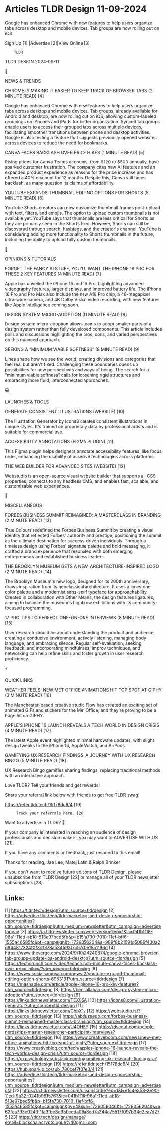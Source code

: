 # Articles TLDR Design 11-09-2024

Google has enhanced Chrome with new features to help users organize
tabs across desktop and mobile devices. Tab groups are now rolling out
on iOS  

 Sign Up [1] |Advertise [2]|View Online [3] 

		TLDR 

TLDR DESIGN 2024-09-11

📱 

NEWS & TRENDS

 CHROME IS MAKING IT EASIER TO KEEP TRACK OF BROWSER TABS (2 MINUTE
READ) [4] 

 Google has enhanced Chrome with new features to help users organize
tabs across desktop and mobile devices. Tab groups, already available
for Android and desktop, are now rolling out on iOS, allowing
custom-labeled groupings on iPhones and iPads for better organization.
Synced tab groups enable users to access their grouped tabs across
multiple devices, facilitating smoother transitions between phone and
desktop activities. Google is also testing a feature that suggests
previously opened websites across devices to reduce the need for
bookmarks. 

 CANVA FACES BACKLASH OVER PRICE HIKES (1 MINUTE READ) [5] 

 Rising prices for Canva Teams accounts, from $120 to $500 annually,
have sparked customer frustration. The company cites new AI features
and an expanded product experience as reasons for the price increase
and has offered a 40% discount for 12 months. Despite this, Canva
still faces backlash, as many question its claims of affordability. 

 YOUTUBE EXPANDS THUMBNAIL EDITING OPTIONS FOR SHORTS (5 MINUTE READ)
[6] 

 YouTube Shorts creators can now customize thumbnail frames
post-upload with text, filters, and emojis. The option to upload
custom thumbnails is not available yet. YouTube says that thumbnails
are less critical for Shorts as they are primarily seen in the Shorts
feed. However, Shorts can still be discovered through search,
hashtags, and the creator's channel. YouTube is considering adding
more functionality to Shorts thumbnails in the future, including the
ability to upload fully custom thumbnails. 

🚀 

OPINIONS & TUTORIALS

 FORGET THE FANCY AI STUFF, YOU'LL WANT THE IPHONE 16 PRO FOR THESE 2
KEY FEATURES (4 MINUTE READ) [7] 

 Apple has unveiled the iPhone 16 and 16 Pro, highlighting advanced
videography features, larger displays, and improved battery life. The
iPhone 16 Pro and Pro Max also include the new A18 Pro chip, a
48-megapixel ultra-wide camera, and 4K Dolby Vision video recording,
with new features like Apple Intelligence coming soon. 

 DESIGN SYSTEM MICRO-ADOPTION (11 MINUTE READ) [8] 

 Design system micro-adoption allows teams to adopt smaller parts of a
design system rather than fully developed components. This article
includes polls and discussions highlighting the pros, cons, and varied
perspectives on this nuanced approach. 

 SEEKING A “MINIMUM VIABLE SOFTNESS” (8 MINUTE READ) [9] 

 Lines shape how we see the world, creating divisions and categories
that feel real but aren't fixed. Challenging these boundaries opens up
possibilities for new perspectives and ways of being. The search for a
“minimum viable softness” calls for loosening rigid structures and
embracing more fluid, interconnected approaches. 

💻 

LAUNCHES & TOOLS

 GENERATE CONSISTENT ILLUSTRATIONS (WEBSITE) [10] 

 The Illustration Generator by Icons8 creates consistent illustrations
in unique styles. It's trained on proprietary data by professional
artists and is suitable for commercial use. 

 ACCESSIBILITY ANNOTATIONS (FIGMA PLUGIN) [11] 

 This Figma plugin helps designers annotate accessibility features,
like focus order, enhancing the usability of assistive technologies
across platforms. 

 THE WEB BUILDER FOR ADVANCED SITES (WEBSITE) [12] 

 Webstudio is an open-source visual website builder that supports all
CSS properties, connects to any headless CMS, and enables fast,
scalable, and customizable web experiences. 

🎁 

MISCELLANEOUS

 FORBES BUSINESS SUMMIT REIMAGINED: A MASTERCLASS IN BRANDING (2
MINUTE READ) [13] 

 True Colours redefined the Forbes Business Summit by creating a
visual identity that reflected Forbes' authority and prestige,
positioning the summit as the ultimate destination for success-driven
individuals. Through a timeless design using Forbes' signature palette
and bold messaging, it crafted a brand experience that resonated with
both emerging entrepreneurs and established business leaders. 

 THE BROOKLYN MUSEUM GETS A NEW, ARCHITECTURE-INSPIRED LOGO (2 MINUTE
READ) [14] 

 The Brooklyn Museum's new logo, designed for its 200th anniversary,
draws inspiration from its neoclassical architecture. It uses a
limestone color palette and a modernist sans-serif typeface for
approachability. Created in collaboration with Other Means, the design
features ligatures, aiming to balance the museum's highbrow
exhibitions with its community-focused programming. 

 17 PRO TIPS TO PERFECT ONE-ON-ONE INTERVIEWS (8 MINUTE READ) [15] 

 User research should be about understanding the product and audience,
creating a conducive environment, actively listening, managing body
language, and embracing silence. Regular self-evaluation, seeking
feedback, and incorporating mindfulness, improv techniques, and
networking can help refine skills and foster growth in user research
proficiency. 

⚡ 

QUICK LINKS

 WEATHER FEELS: NEW MET OFFICE ANIMATIONS HIT TOP SPOT AT GIPHY (3
MINUTE READ) [16] 

 The Manchester-based creative studio Flow has created an exciting set
of animated GIFs and stickers for the Met Office, and they're proving
to be a huge hit on GIPHY. 

 APPLE'S IPHONE 16 LAUNCH REVEALS A TECH WORLD IN DESIGN CRISIS (4
MINUTE READ) [17] 

 The latest Apple event highlighted minimal hardware updates, with
slight design tweaks to the iPhone 16, Apple Watch, and AirPods. 

 GAMIFYING UX RESEARCH FINDINGS: A JOURNEY WITH UX RESEARCH BINGO (5
MINUTE READ) [18] 

 UX Research Bingo gamifies sharing findings, replacing traditional
methods with an interactive approach. 

Love TLDR? Tell your friends and get rewards!

 Share your referral link below with friends to get free TLDR swag! 

 https://refer.tldr.tech/15178dc6/4 [19] 

		 Track your referrals here. [20] 

Want to advertise in TLDR? 📰

 If your company is interested in reaching an audience of design
professionals and decision makers, you may want to ADVERTISE WITH US
[21]. 

 If you have any comments or feedback, just respond to this email! 

Thanks for reading, 
Jae Lee, Matej Latin & Ralph Brinker 

If you don't want to receive future editions of TLDR Design, please
unsubscribe from TLDR Design [22] or manage all of your TLDR
newsletter subscriptions [23]. 

 

Links:
------
[1] https://tldr.tech/design?utm_source=tldrdesign
[2] https://advertise.tldr.tech/tldr-marketing-and-design-sponsorship-opportunities?utm_source=tldrdesign&utm_medium=newsletter&utm_campaign=advertisetopnav
[3] https://a.tldrnewsletter.com/web-version?ep=1&lc=041b1f18-96a1-11ed-ab18-513e97bed5fb&p=b15fa730-7010-11ef-bff6-1555a46585fc&pt=campaign&t=1726056204&s=989f8b21591d5086f430a2d844817324f0f3d1378a534593f7c97c0e1551196d
[4] https://www.theverge.com/2024/9/10/24240874/google-chrome-browser-tab-groups-update-ios-android-desktop?utm_source=tldrdesign
[5] https://techcrunch.com/video/techcrunch-minute-canva-faces-backlash-over-price-hikes/?utm_source=tldrdesign
[6] https://www.socialsamosa.com/news-2/youtube-expand-thumbnail-editing-option-shorts-6953191?utm_source=tldrdesign
[7] https://mashable.com/article/apple-iphone-16-pro-key-features?utm_source=tldrdesign
[8] https://bencallahan.com/design-system-micro-adoption?utm_source=tldrdesign
[9] https://links.tldrnewsletter.com/TEX0SA
[10] https://icons8.com/illustration-generator?utm_source=tldrdesign
[11] https://links.tldrnewsletter.com/ChpX1y
[12] https://webstudio.is/?utm_source=tldrdesign
[13] https://abduzeedo.com/forbes-business-summit-reimagined-masterclass-branding?utm_source=tldrdesign
[14] https://links.tldrnewsletter.com/U4OHBY
[15] https://dscout.com/people-nerds/tips-master-researcher-participant-interviews?utm_source=tldrdesign
[16] https://www.creativeboom.com/news/new-met-office-animations-hit-top-spot-at-giphy/?utm_source=tldrdesign
[17] https://www.creativebloq.com/tech/apples-iphone-16-launch-reveals-the-tech-worlds-design-crisis?utm_source=tldrdesign
[18] https://uxpsychology.substack.com/p/gamifying-ux-research-findings-a?utm_source=tldrdesign
[19] https://refer.tldr.tech/15178dc6/4
[20] https://hub.sparklp.co/sub_780cef7f07e3/4
[21] https://advertise.tldr.tech/tldr-marketing-and-design-sponsorship-opportunities?utm_source=tldrdesign&utm_medium=newsletter&utm_campaign=advertisecta
[22] https://a.tldrnewsletter.com/unsubscribe?ep=1&l=e1c4e253-3e90-11ed-9a32-0241b9615763&lc=041b1f18-96a1-11ed-ab18-513e97bed5fb&p=b15fa730-7010-11ef-bff6-1555a46585fc&pt=campaign&pv=4&spa=1726056046&t=1726056204&s=a63fca793e0249f1fa3fbe3d95beeda06a8cd7a344a75517f097b34e2ea7d275
[23] https://tldr.tech/design/manage?email=blockchaincryptologue%40gmail.com